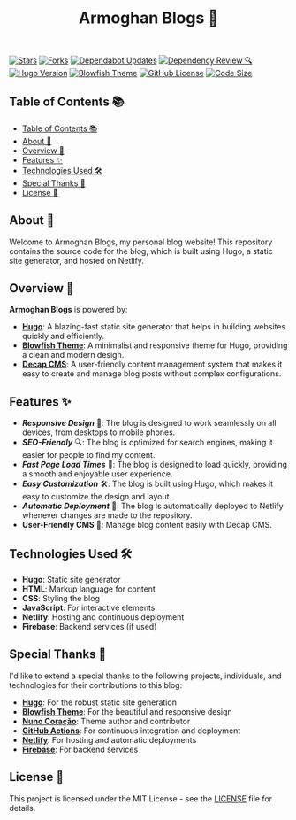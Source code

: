 <h1 align="center">Armoghan Blogs 🚀</h1>
<br>

[![Stars](https://img.shields.io/github/stars/Armoghan-Blogs/Blogs?style=social&label=Stars)](https://github.com/Armoghan-Blogs/Blogs)
[![Forks](https://img.shields.io/github/forks/Armoghan-Blogs/Blogs?style=social&label=Forks)](https://github.com/Armoghan-Blogs/Blogs)
[![Dependabot Updates](https://github.com/Armoghan-Blogs/Blogs/actions/workflows/dependabot/dependabot-updates/badge.svg)](https://github.com/Armoghan-Blogs/Blogs/actions/workflows/dependabot/dependabot-updates)
[![Dependency Review 🔍](https://github.com/Armoghan-Blogs/Blogs/actions/workflows/dependency-review.yml/badge.svg)](https://github.com/Armoghan-Blogs/Blogs/actions/workflows/dependency-review.yml)
[![Hugo Version](https://img.shields.io/static/v1?label=HUGO-version&message=0.131.0&color=blue&logo=hugo)](https://github.com/gohugoio/hugo/releases/tag/v0.131.0)
[![Blowfish Theme](https://img.shields.io/badge/Hugo%20Theme-Blowfish-blue)](https://themes.gohugo.io/themes/blowfish/)
[![GitHub License](https://img.shields.io/github/license/Armoghan-Blogs/Blogs)](https://github.com/Armoghan-Blogs/Blogs/blob/main/LICENSE)
[![Code Size](https://img.shields.io/github/languages/code-size/Armoghan-Blogs/Blogs)](https://github.com/Armoghan-Blogs/Blogs)

## Table of Contents 📚

- [Table of Contents 📚](#table-of-contents-)
- [About 🤔](#about-)
- [Overview 🌟](#overview-)
- [Features ✨](#features-)
- [Technologies Used 🛠️](#technologies-used-️)
- [Special Thanks 🙏](#special-thanks-)
- [License 📜](#license-)

## About 🤔

Welcome to Armoghan Blogs, my personal blog website! This repository contains
the source code for the blog, which is built using Hugo, a static site
generator, and hosted on Netlify.

## Overview 🌟

**Armoghan Blogs** is powered by:

- **[Hugo](https://gohugo.io/)**: A blazing-fast static site generator that
  helps in building websites quickly and efficiently.
- **[Blowfish Theme](https://github.com/nunocoracao/blowfish)**: A minimalist
  and responsive theme for Hugo, providing a clean and modern design.
- **[Decap CMS](https://www.decapcms.org/)**: A user-friendly content management
  system that makes it easy to create and manage blog posts without complex
  configurations.

## Features ✨

- **_Responsive Design_** 📱: The blog is designed to work seamlessly on all
  devices, from desktops to mobile phones.
- **_SEO-Friendly_** 🔍: The blog is optimized for search engines, making it
  easier for people to find my content.
- **_Fast Page Load Times_** 🚀: The blog is designed to load quickly, providing
  a smooth and enjoyable user experience.
- **_Easy Customization_** 🛠️: The blog is built using Hugo, which makes it easy
  to customize the design and layout.
- **_Automatic Deployment_** 🔄: The blog is automatically deployed to Netlify
  whenever changes are made to the repository.
- **User-Friendly CMS** 📝: Manage blog content easily with Decap CMS.

## Technologies Used 🛠️

- **Hugo**: Static site generator
- **HTML**: Markup language for content
- **CSS**: Styling the blog
- **JavaScript**: For interactive elements
- **Netlify**: Hosting and continuous deployment
- **Firebase**: Backend services (if used)

## Special Thanks 🙏

I'd like to extend a special thanks to the following projects, individuals, and
technologies for their contributions to this blog:

- **[Hugo](https://gohugo.io/)**: For the robust static site generation
- **[Blowfish Theme](https://blowfish.page/)**: For the beautiful and responsive
  design
- **[Nuno Coração](https://github.com/nunocoracao)**: Theme author and
  contributor
- **[GitHub Actions](https://github.com/features/actions)**: For continuous
  integration and deployment
- **[Netlify](https://www.netlify.com/)**: For hosting and automatic deployments
- **[Firebase](https://firebase.google.com/)**: For backend services

## License 📜

This project is licensed under the MIT License - see the
[LICENSE](https://github.com/Armoghan-Blogs/Blogs/blob/main/LICENSE) file for
details.
